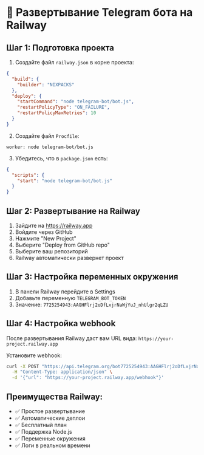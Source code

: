 # 🚀 Развертывание Telegram бота на Railway

## Шаг 1: Подготовка проекта

1. Создайте файл `railway.json` в корне проекта:
```json
{
  "build": {
    "builder": "NIXPACKS"
  },
  "deploy": {
    "startCommand": "node telegram-bot/bot.js",
    "restartPolicyType": "ON_FAILURE",
    "restartPolicyMaxRetries": 10
  }
}
```

2. Создайте файл `Procfile`:
```
worker: node telegram-bot/bot.js
```

3. Убедитесь, что в `package.json` есть:
```json
{
  "scripts": {
    "start": "node telegram-bot/bot.js"
  }
}
```

## Шаг 2: Развертывание на Railway

1. Зайдите на https://railway.app
2. Войдите через GitHub
3. Нажмите "New Project"
4. Выберите "Deploy from GitHub repo"
5. Выберите ваш репозиторий
6. Railway автоматически развернет проект

## Шаг 3: Настройка переменных окружения

1. В панели Railway перейдите в Settings
2. Добавьте переменную `TELEGRAM_BOT_TOKEN`
3. Значение: `7725254943:AAGHFlrj2oDfLxjrNaWjYuJ_nhUlgr2qLZU`

## Шаг 4: Настройка webhook

После развертывания Railway даст вам URL вида:
`https://your-project.railway.app`

Установите webhook:
```bash
curl -X POST "https://api.telegram.org/bot7725254943:AAGHFlrj2oDfLxjrNaWjYuJ_nhUlgr2qLZU/setWebhook" \
  -H "Content-Type: application/json" \
  -d '{"url": "https://your-project.railway.app/webhook"}'
```

## Преимущества Railway:
- ✅ Простое развертывание
- ✅ Автоматические деплои
- ✅ Бесплатный план
- ✅ Поддержка Node.js
- ✅ Переменные окружения
- ✅ Логи в реальном времени


